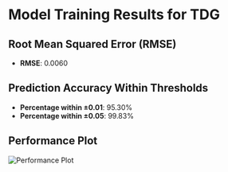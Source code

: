 # Model Training Results for TDG

## Root Mean Squared Error (RMSE)
- **RMSE**: 0.0060

## Prediction Accuracy Within Thresholds
- **Percentage within ±0.01**: 95.30%
- **Percentage within ±0.05**: 99.83%

## Performance Plot
![Performance Plot](../imgs/TDG.png)

